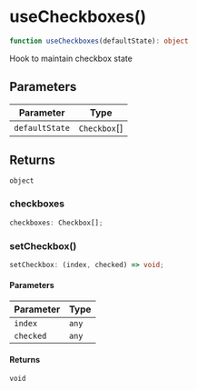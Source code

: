 # useCheckboxes()

```ts
function useCheckboxes(defaultState): object
```

Hook to maintain checkbox state

## Parameters

| Parameter | Type |
| ------ | ------ |
| `defaultState` | `Checkbox`[] |

## Returns

`object`

### checkboxes

```ts
checkboxes: Checkbox[];
```

### setCheckbox()

```ts
setCheckbox: (index, checked) => void;
```

#### Parameters

| Parameter | Type |
| ------ | ------ |
| `index` | `any` |
| `checked` | `any` |

#### Returns

`void`
